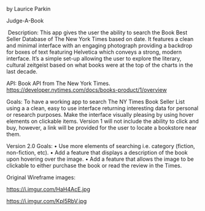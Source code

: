 by Laurice Parkin 

Judge-A-Book

 Description: This app gives the user the ability to search the Book Best Seller Database of The New York Times based on date. It features a clean and minimal interface with an engaging photograph providing a backdrop for boxes of text featuring Helvetica which conveys a strong, modern interface. It’s a simple set-up allowing the user to explore the literary, cultural zeitgeist based on what books were at the top of the charts in the last decade. 

API: Book API from The New York Times. 
https://developer.nytimes.com/docs/books-product/1/overview 

Goals: To have a working app to search The NY Times Book Seller List using a a clean, easy to use interface returning interesting data for personal or research purposes. Make the interface visually pleasing by using hover elements on clickable items. Version 1 will not include the ability to click and buy, however, a link will be provided for the user to locate a bookstore near them.

Version 2.0 Goals: 
• Use more elements of searching i.e. category (fiction, non-fiction, etc).
• Add a feature that displays a description of the book upon hovering over the image.
• Add a feature that allows the image to be clickable to either purchase the book or read the review in the Times.

Original Wireframe images:

https://i.imgur.com/HaH4AcE.jpg

https://i.imgur.com/Kpl5RbV.jpg




